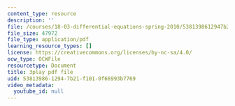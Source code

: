 ```yaml
---
content_type: resource
description: ''
file: /courses/18-03-differential-equations-spring-2010/5381398612947b21f1010f66993b7769_SioXozu-Loo.pdf
file_size: 47972
file_type: application/pdf
learning_resource_types: []
license: https://creativecommons.org/licenses/by-nc-sa/4.0/
ocw_type: OCWFile
resourcetype: Document
title: 3play pdf file
uid: 53813986-1294-7b21-f101-0f66993b7769
video_metadata:
  youtube_id: null
---
```


